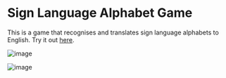 # Sign Language Alphabet Game
This is a game that recognises and translates sign language alphabets to English. Try it out [here](https://yappeizhen.github.io/Sign-Language-Image-Recognition/).

![image](https://user-images.githubusercontent.com/66234273/137351776-50edd012-7aef-45b2-b023-34ecd776c4ba.png)

![image](https://user-images.githubusercontent.com/66234273/137351305-8dfc2e03-dc9f-4fa1-9eb8-b996e586835a.png)
